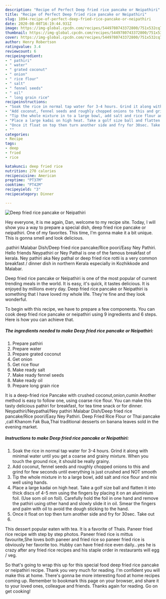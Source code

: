 ```yaml
---
description: "Recipe of Perfect Deep fried rice pancake or Neipathiri"
title: "Recipe of Perfect Deep fried rice pancake or Neipathiri"
slug: 1094-recipe-of-perfect-deep-fried-rice-pancake-or-neipathiri
date: 2020-08-08T16:19:44.931Z
image: https://img-global.cpcdn.com/recipes/5449780743372800/751x532cq70/deep-fried-rice-pancake-or-neipathiri-recipe-main-photo.jpg
thumbnail: https://img-global.cpcdn.com/recipes/5449780743372800/751x532cq70/deep-fried-rice-pancake-or-neipathiri-recipe-main-photo.jpg
cover: https://img-global.cpcdn.com/recipes/5449780743372800/751x532cq70/deep-fried-rice-pancake-or-neipathiri-recipe-main-photo.jpg
author: Henry Robertson
ratingvalue: 3.4
reviewcount: 6
recipeingredient:
- " pathiri"
- " water"
- " grated coconut"
- " onion"
- " rice flour"
- " salt"
- " fennel seeds"
- " oil"
- " long grain rice"
recipeinstructions:
- "Soak the rice in normal tap water for 3-4 hours. Grind it along with minimal water until you get a coarse and grainy mixture. When you touch the ground rice, it should be really grainy."
- "Add coconut, fennel seeds and roughly chopped onions to this and grind for few seconds until everything is just crushed and NOT smooth"
- "Tip the whole mixture in to a large bowl, add salt and rice flour and mix well using hands."
- "Place a large kadai on high heat. Take a golf size ball and flatten it into thick discs of 4-5 mm using the fingers by placing it on an aluminium foil. (Use som oil on foil). Carefully hold the foil in one hand and remove the pathiri using other hand and slowly slide it in oil. Smear the fingers and palm with oil to avoid the dough sticking to the hand."
- "Once it float on top then turn another side and fry for 30sec. Take out"
- ""
categories:
- Recipe
tags:
- deep
- fried
- rice

katakunci: deep fried rice 
nutrition: 270 calories
recipecuisine: American
preptime: "PT37M"
cooktime: "PT42M"
recipeyield: "3"
recipecategory: Dinner

---
```



![Deep fried rice pancake or Neipathiri](https://img-global.cpcdn.com/recipes/5449780743372800/751x532cq70/deep-fried-rice-pancake-or-neipathiri-recipe-main-photo.jpg)

Hey everyone, it is me again, Dan, welcome to my recipe site. Today, I will show you a way to prepare a special dish, deep fried rice pancake or neipathiri. One of my favorites. This time, I'm gonna make it a bit unique. This is gonna smell and look delicious.

.pathiri Malabar Dish/Deep fried rice pancake/Rice poori/Easy Ney Pathiri. Hello friends Neypathiri or Ney Pathal is one of the famous breakfast of kerala. Ney pathiri aka Ney pathal or deep fried rice rotti is a very common breakfast / dinner dish in northern Kerala especially in Kozhikkode and Malabar.

Deep fried rice pancake or Neipathiri is one of the most popular of current trending meals in the world. It is easy, it's quick, it tastes delicious. It is enjoyed by millions every day. Deep fried rice pancake or Neipathiri is something that I have loved my whole life. They're fine and they look wonderful.


To begin with this recipe, we have to prepare a few components. You can cook deep fried rice pancake or neipathiri using 9 ingredients and 6 steps. Here is how you can achieve that.

<!--inarticleads1-->

##### The ingredients needed to make Deep fried rice pancake or Neipathiri:

1. Prepare  pathiri
1. Prepare  water
1. Prepare  grated coconut
1. Get  onion
1. Get  rice flour
1. Make ready  salt
1. Make ready  fennel seeds
1. Make ready  oil
1. Prepare  long grain rice


It is a deep-fried rice Pancake with crushed coconut,onion,cumin Another method is easy to follow one, using coarse rice flour. You can make this tasty delicious pathiri for breakfast, for tea time snack or for dinner. Neypathiri/Neypathal/Ney pathiri Malabar Dish/Deep fried rice pancake/Rice poori/Easy Ney Pathiri. Deep Fried Rice Flour or Thai pancake ,call Khanom Fak Bua,Thai traditional desserts on banana leaves sold in the evening market. 

<!--inarticleads2-->

##### Instructions to make Deep fried rice pancake or Neipathiri:

1. Soak the rice in normal tap water for 3-4 hours. Grind it along with minimal water until you get a coarse and grainy mixture. When you touch the ground rice, it should be really grainy.
1. Add coconut, fennel seeds and roughly chopped onions to this and grind for few seconds until everything is just crushed and NOT smooth
1. Tip the whole mixture in to a large bowl, add salt and rice flour and mix well using hands.
1. Place a large kadai on high heat. Take a golf size ball and flatten it into thick discs of 4-5 mm using the fingers by placing it on an aluminium foil. (Use som oil on foil). Carefully hold the foil in one hand and remove the pathiri using other hand and slowly slide it in oil. Smear the fingers and palm with oil to avoid the dough sticking to the hand.
1. Once it float on top then turn another side and fry for 30sec. Take out
1. 


This dessert popular eaten with tea. It is a favorite of Thais. Paneer fried rice recipe with step by step photos. Paneer fried rice is mittus favourite,She loves both paneer and fried rice so paneer fried rice is obviously her favorite too. Hubby can have fried rice even daily…yes he is crazy after any fried rice recipes and his staple order in restaurants will egg / veg. 

So that's going to wrap this up for this special food deep fried rice pancake or neipathiri recipe. Thank you very much for reading. I'm confident you will make this at home. There's gonna be more interesting food at home recipes coming up. Remember to bookmark this page on your browser, and share it to your loved ones, colleague and friends. Thanks again for reading. Go on get cooking!
